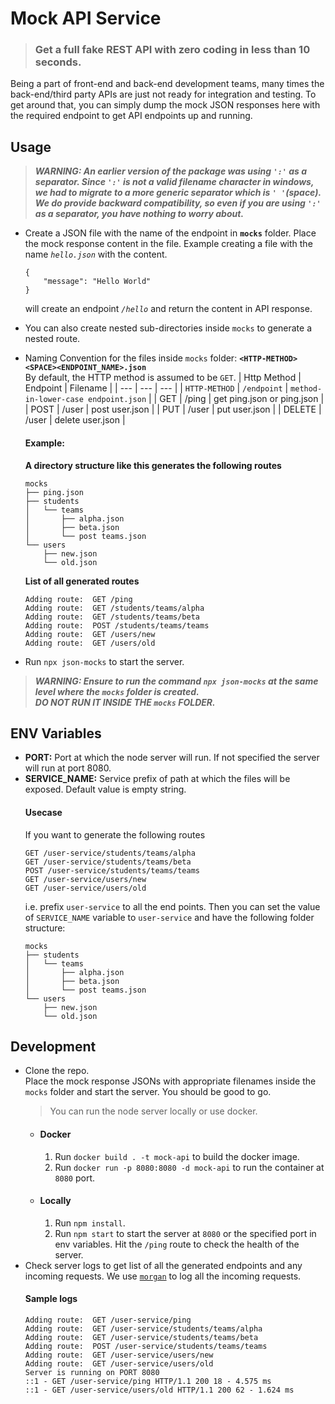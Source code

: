 # Mock API Service

> ### Get a full fake REST API with zero coding in less than 10 seconds.

Being a part of front-end and back-end development teams, many times the back-end/third party APIs are just not ready for integration and testing. To get around that, you can simply dump the mock JSON responses here with the required endpoint to get API endpoints up and running.
## Usage
> ***WARNING: An earlier version of the package was using `':'` as a separator. Since `':'` is not a valid filename character in windows, we had to migrate to a more generic separator which is `' '`(space).  
We do provide backward compatibility, so even if you are using `':'` as a separator, you have nothing to worry about.***
- Create a JSON file with the name of the endpoint in **`mocks`** folder. Place the mock response content in the file. Example creating a file with the name *`hello.json`* with the content.
    ```
    {
        "message": "Hello World"
    }
    ```
    will create an endpoint *`/hello`* and return the content in API response.
- You can also create nested sub-directories inside `mocks` to generate a nested route.
- Naming Convention for the files inside `mocks` folder: **`<HTTP-METHOD><SPACE><ENDPOINT_NAME>.json`**  
    By default, the HTTP method is assumed to be `GET`.
    | Http Method | Endpoint | Filename |
    | --- | --- | --- |
    | `HTTP-METHOD` | `/endpoint` | `method-in-lower-case endpoint.json` |
    | GET | /ping | get ping.json or ping.json |
    | POST | /user | post user.json |
    | PUT | /user | put user.json |
    | DELETE | /user | delete user.json |
    #### Example:
    **A directory structure like this generates the following routes**
    ```
    mocks
    ├── ping.json
    ├── students
    │   └── teams
    │       ├── alpha.json
    │       ├── beta.json
    │       └── post teams.json
    └── users
        ├── new.json
        └── old.json
    ```

    **List of all generated routes**
    ```
    Adding route:  GET /ping
    Adding route:  GET /students/teams/alpha
    Adding route:  GET /students/teams/beta
    Adding route:  POST /students/teams/teams
    Adding route:  GET /users/new
    Adding route:  GET /users/old
    ```
    
- Run `npx json-mocks` to start the server.
> ***WARNING: Ensure to run the command `npx json-mocks` at the same level where the `mocks` folder is created.  
DO NOT RUN IT INSIDE THE `mocks` FOLDER.***

## ENV Variables

- **PORT:** Port at which the node server will run. If not specified the server will run at port 8080.
- **SERVICE_NAME:** Service prefix of path at which the files will be exposed. Default value is empty string.  
    #### Usecase  
    If you want to generate the following routes
    ```
    GET /user-service/students/teams/alpha
    GET /user-service/students/teams/beta
    POST /user-service/students/teams/teams
    GET /user-service/users/new
    GET /user-service/users/old
    ```
    i.e. prefix `user-service` to all the end points. Then you can set the value of `SERVICE_NAME` variable to `user-service` and have the following folder structure:
    ```
    mocks
    ├── students
    │   └── teams
    │       ├── alpha.json
    │       ├── beta.json
    │       └── post teams.json
    └── users
        ├── new.json
        └── old.json
    ```

## Development
- Clone the repo.  
Place the mock response JSONs with appropriate filenames inside the `mocks` folder and start the server. You should be good to go.  
    > You can run the node server locally or use docker.
    - #### Docker
        1. Run `docker build . -t mock-api` to build the docker image.
        2. Run `docker run -p 8080:8080 -d mock-api` to run the container at `8080` port.
    - #### Locally
        1. Run `npm install`.
        2. Run `npm start` to start the server at `8080` or the specified port in env variables. Hit the `/ping` route to check the health of the server.  
- Check server logs to get list of all the generated endpoints and any incoming requests. We use [`morgan`]('https://github.com/expressjs/morgan') to log all the incoming requests.  
    #### Sample logs
    ```
    Adding route:  GET /user-service/ping  
    Adding route:  GET /user-service/students/teams/alpha  
    Adding route:  GET /user-service/students/teams/beta  
    Adding route:  POST /user-service/students/teams/teams  
    Adding route:  GET /user-service/users/new  
    Adding route:  GET /user-service/users/old  
    Server is running on PORT 8080  
    ::1 - GET /user-service/ping HTTP/1.1 200 18 - 4.575 ms  
    ::1 - GET /user-service/users/old HTTP/1.1 200 62 - 1.624 ms
    ```
